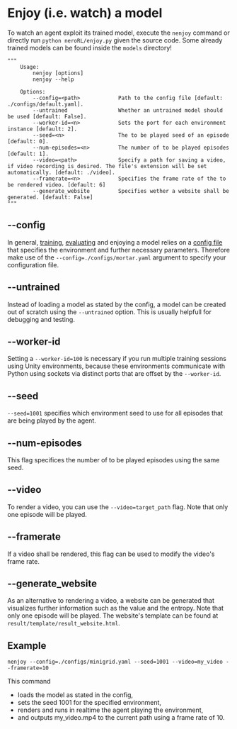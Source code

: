 # Enjoy (i.e. watch) a model

To watch an agent exploit its trained model, execute the `nenjoy` command or directly run `python neroRL/enjoy.py` given the source code.
Some already trained models can be found inside the `models` directory!

```
"""
    Usage:
        nenjoy [options]
        nenjoy --help

    Options:
        --config=<path>            Path to the config file [default: ./configs/default.yaml].
        --untrained                Whether an untrained model should be used [default: False].
        --worker-id=<n>            Sets the port for each environment instance [default: 2].
        --seed=<n>                 The to be played seed of an episode [default: 0].
        --num-episodes=<n>         The number of to be played episodes [default: 1].
        --video=<path>             Specify a path for saving a video, if video recording is desired. The file's extension will be set automatically. [default: ./video].
        --framerate=<n>            Specifies the frame rate of the to be rendered video. [default: 6]
        --generate_website         Specifies wether a website shall be generated. [default: False]
"""
```

## --config
In general, [training](training.md), [evaluating](evaluation.md) and enjoying a model relies on a [config file](configuration.md) that specifies the environment and further necessary parameters.
Therefore make use of the `--config=./configs/mortar.yaml` argument to specify your configuration file.

## --untrained
Instead of loading a model as stated by the config, a model can be created out of scratch using the `--untrained` option.
This is usually helpfull for debugging and testing.

## --worker-id
Setting a `--worker-id=100` is necessary if you run multiple training sessions using Unity environments, because these environments communicate with Python using sockets via distinct ports that are offset by the `--worker-id`.

## --seed
`--seed=1001` specifies which environment seed to use for all episodes that are being played by the agent.

## --num-episodes
This flag specifices the number of to be played episodes using the same seed.

## --video
To render a video, you can use the `--video=target_path` flag. Note that only one episode will be played.

## --framerate
If a video shall be rendered, this flag can be used to modify the video's frame rate.

## --generate_website
As an alternative to rendering a video, a website can be generated that visualizes further information such as the value and the entropy. Note that only one episode will be played. The website's template can be found at `result/template/result_website.html`.

## Example

```
nenjoy --config=./configs/minigrid.yaml --seed=1001 --video=my_video --framerate=10
```

This command
- loads the model as stated in the config,
- sets the seed 1001 for the specified environment,
- renders and runs in realtime the agent playing the environment,
- and outputs my_video.mp4 to the current path using a frame rate of 10.
